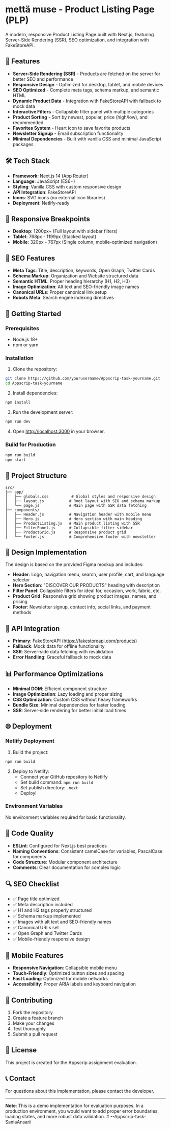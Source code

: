 # mettä muse - Product Listing Page (PLP)

A modern, responsive Product Listing Page built with Next.js, featuring Server-Side Rendering (SSR), SEO optimization, and integration with FakeStoreAPI.

## 🚀 Features

- **Server-Side Rendering (SSR)** - Products are fetched on the server for better SEO and performance
- **Responsive Design** - Optimized for desktop, tablet, and mobile devices
- **SEO Optimized** - Complete meta tags, schema markup, and semantic HTML
- **Dynamic Product Data** - Integration with FakeStoreAPI with fallback to mock data
- **Interactive Filters** - Collapsible filter panel with multiple categories
- **Product Sorting** - Sort by newest, popular, price (high/low), and recommended
- **Favorites System** - Heart icon to save favorite products
- **Newsletter Signup** - Email subscription functionality
- **Minimal Dependencies** - Built with vanilla CSS and minimal JavaScript packages

## 🛠️ Tech Stack

- **Framework**: Next.js 14 (App Router)
- **Language**: JavaScript (ES6+)
- **Styling**: Vanilla CSS with custom responsive design
- **API Integration**: FakeStoreAPI
- **Icons**: SVG icons (no external icon libraries)
- **Deployment**: Netlify-ready

## 📱 Responsive Breakpoints

- **Desktop**: 1200px+ (Full layout with sidebar filters)
- **Tablet**: 768px - 1199px (Stacked layout)
- **Mobile**: 320px - 767px (Single column, mobile-optimized navigation)

## 🎯 SEO Features

- **Meta Tags**: Title, description, keywords, Open Graph, Twitter Cards
- **Schema Markup**: Organization and Website structured data
- **Semantic HTML**: Proper heading hierarchy (H1, H2, H3)
- **Image Optimization**: Alt text and SEO-friendly image names
- **Canonical URLs**: Proper canonical link setup
- **Robots Meta**: Search engine indexing directives

## 🚀 Getting Started

### Prerequisites

- Node.js 18+ 
- npm or yarn

### Installation

1. Clone the repository:
```bash
git clone https://github.com/yourusername/Appscrip-task-yourname.git
cd Appscrip-task-yourname
```

2. Install dependencies:
```bash
npm install
```

3. Run the development server:
```bash
npm run dev
```

4. Open [http://localhost:3000](http://localhost:3000) in your browser.

### Build for Production

```bash
npm run build
npm start
```

## 📁 Project Structure

```
src/
├── app/
│   ├── globals.css          # Global styles and responsive design
│   ├── layout.js           # Root layout with SEO and schema markup
│   └── page.js             # Main page with SSR data fetching
├── components/
│   ├── Header.js           # Navigation header with mobile menu
│   ├── Hero.js             # Hero section with main heading
│   ├── ProductListing.js   # Main product listing with SSR
│   ├── FilterPanel.js      # Collapsible filter sidebar
│   ├── ProductGrid.js      # Responsive product grid
│   └── Footer.js           # Comprehensive footer with newsletter
```

## 🎨 Design Implementation

The design is based on the provided Figma mockup and includes:

- **Header**: Logo, navigation menu, search, user profile, cart, and language selector
- **Hero Section**: "DISCOVER OUR PRODUCTS" heading with description
- **Filter Panel**: Collapsible filters for ideal for, occasion, work, fabric, etc.
- **Product Grid**: Responsive grid showing product images, names, and pricing
- **Footer**: Newsletter signup, contact info, social links, and payment methods

## 🔧 API Integration

- **Primary**: FakeStoreAPI (https://fakestoreapi.com/products)
- **Fallback**: Mock data for offline functionality
- **SSR**: Server-side data fetching with revalidation
- **Error Handling**: Graceful fallback to mock data

## 📊 Performance Optimizations

- **Minimal DOM**: Efficient component structure
- **Image Optimization**: Lazy loading and proper sizing
- **CSS Optimization**: Custom CSS without heavy frameworks
- **Bundle Size**: Minimal dependencies for faster loading
- **SSR**: Server-side rendering for better initial load times

## 🌐 Deployment

### Netlify Deployment

1. Build the project:
```bash
npm run build
```

2. Deploy to Netlify:
   - Connect your GitHub repository to Netlify
   - Set build command: `npm run build`
   - Set publish directory: `.next`
   - Deploy!

### Environment Variables

No environment variables required for basic functionality.

## 📝 Code Quality

- **ESLint**: Configured for Next.js best practices
- **Naming Conventions**: Consistent camelCase for variables, PascalCase for components
- **Code Structure**: Modular component architecture
- **Comments**: Clear documentation for complex logic

## 🔍 SEO Checklist

- ✅ Page title optimized
- ✅ Meta description included
- ✅ H1 and H2 tags properly structured
- ✅ Schema markup implemented
- ✅ Images with alt text and SEO-friendly names
- ✅ Canonical URLs set
- ✅ Open Graph and Twitter Cards
- ✅ Mobile-friendly responsive design

## 📱 Mobile Features

- **Responsive Navigation**: Collapsible mobile menu
- **Touch-Friendly**: Optimized button sizes and spacing
- **Fast Loading**: Optimized for mobile networks
- **Accessibility**: Proper ARIA labels and keyboard navigation

## 🤝 Contributing

1. Fork the repository
2. Create a feature branch
3. Make your changes
4. Test thoroughly
5. Submit a pull request

## 📄 License

This project is created for the Appscrip assignment evaluation.

## 📞 Contact

For questions about this implementation, please contact the developer.

---

**Note**: This is a demo implementation for evaluation purposes. In a production environment, you would want to add proper error boundaries, loading states, and more robust data validation.
#   - - A p p s c r i p - t a s k - S a n i a A n s a r i i  
 